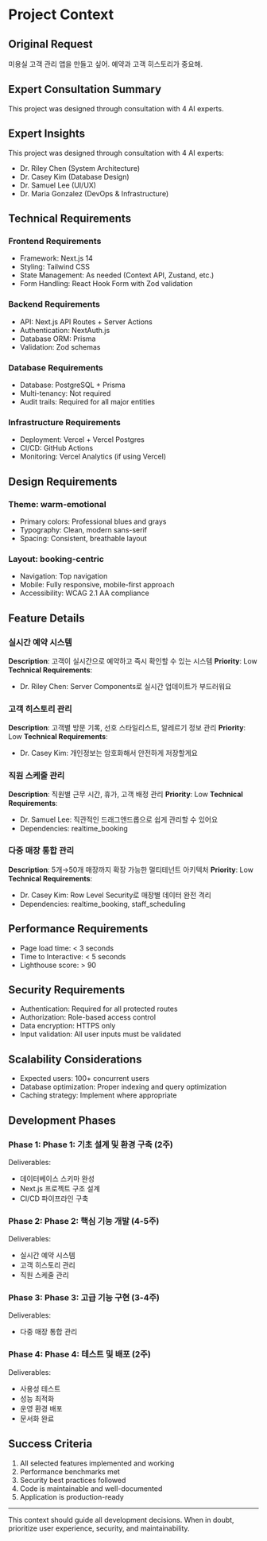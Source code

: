 # Project Context

## Original Request
미용실 고객 관리 앱을 만들고 싶어. 예약과 고객 히스토리가 중요해.

## Expert Consultation Summary

This project was designed through consultation with 4 AI experts.

## Expert Insights

This project was designed through consultation with 4 AI experts:
- Dr. Riley Chen (System Architecture)
- Dr. Casey Kim (Database Design)  
- Dr. Samuel Lee (UI/UX)
- Dr. Maria Gonzalez (DevOps & Infrastructure)


## Technical Requirements

### Frontend Requirements
- Framework: Next.js 14
- Styling: Tailwind CSS
- State Management: As needed (Context API, Zustand, etc.)
- Form Handling: React Hook Form with Zod validation

### Backend Requirements
- API: Next.js API Routes + Server Actions
- Authentication: NextAuth.js
- Database ORM: Prisma
- Validation: Zod schemas

### Database Requirements
- Database: PostgreSQL + Prisma
- Multi-tenancy: Not required
- Audit trails: Required for all major entities

### Infrastructure Requirements
- Deployment: Vercel + Vercel Postgres
- CI/CD: GitHub Actions
- Monitoring: Vercel Analytics (if using Vercel)

## Design Requirements

### Theme: warm-emotional
- Primary colors: Professional blues and grays
- Typography: Clean, modern sans-serif
- Spacing: Consistent, breathable layout

### Layout: booking-centric
- Navigation: Top navigation
- Mobile: Fully responsive, mobile-first approach
- Accessibility: WCAG 2.1 AA compliance

## Feature Details


### 실시간 예약 시스템
**Description**: 고객이 실시간으로 예약하고 즉시 확인할 수 있는 시스템
**Priority**: Low
**Technical Requirements**:
- Dr. Riley Chen: Server Components로 실시간 업데이트가 부드러워요



### 고객 히스토리 관리
**Description**: 고객별 방문 기록, 선호 스타일리스트, 알레르기 정보 관리
**Priority**: Low
**Technical Requirements**:
- Dr. Casey Kim: 개인정보는 암호화해서 안전하게 저장할게요



### 직원 스케줄 관리
**Description**: 직원별 근무 시간, 휴가, 고객 배정 관리
**Priority**: Low
**Technical Requirements**:
- Dr. Samuel Lee: 직관적인 드래그앤드롭으로 쉽게 관리할 수 있어요
- Dependencies: realtime_booking


### 다중 매장 통합 관리
**Description**: 5개→50개 매장까지 확장 가능한 멀티테넌트 아키텍처
**Priority**: Low
**Technical Requirements**:
- Dr. Casey Kim: Row Level Security로 매장별 데이터 완전 격리
- Dependencies: realtime_booking, staff_scheduling


## Performance Requirements
- Page load time: < 3 seconds
- Time to Interactive: < 5 seconds
- Lighthouse score: > 90

## Security Requirements
- Authentication: Required for all protected routes
- Authorization: Role-based access control
- Data encryption: HTTPS only
- Input validation: All user inputs must be validated

## Scalability Considerations
- Expected users: 100+ concurrent users
- Database optimization: Proper indexing and query optimization
- Caching strategy: Implement where appropriate

## Development Phases


### Phase 1: Phase 1: 기초 설계 및 환경 구축 (2주)
Deliverables:
- 데이터베이스 스키마 완성
- Next.js 프로젝트 구조 설계
- CI/CD 파이프라인 구축


### Phase 2: Phase 2: 핵심 기능 개발 (4-5주)
Deliverables:
- 실시간 예약 시스템
- 고객 히스토리 관리
- 직원 스케줄 관리


### Phase 3: Phase 3: 고급 기능 구현 (3-4주)
Deliverables:
- 다중 매장 통합 관리


### Phase 4: Phase 4: 테스트 및 배포 (2주)
Deliverables:
- 사용성 테스트
- 성능 최적화
- 운영 환경 배포
- 문서화 완료


## Success Criteria
1. All selected features implemented and working
2. Performance benchmarks met
3. Security best practices followed
4. Code is maintainable and well-documented
5. Application is production-ready

---

This context should guide all development decisions. When in doubt, prioritize user experience, security, and maintainability.

